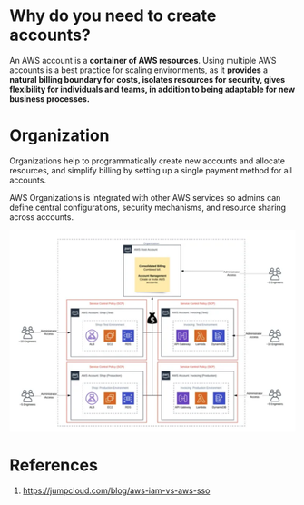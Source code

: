 

# Why do you need to create accounts?

An AWS account is a **container of AWS resources**. Using multiple AWS accounts is a best practice for scaling environments, as it **provides** a **natural billing boundary for costs, isolates resources for security, gives flexibility for individuals and teams, in addition to being adaptable for new business processes.**

# Organization

Organizations help to programmatically create new accounts and allocate resources, and simplify billing by setting up a single payment method for all accounts.

AWS Organizations is integrated with other AWS services so admins can define central configurations, security mechanisms, and resource sharing across accounts.

<img src="./images/organization-1.png" title="organization-1.png" width="900"/>

# References

1. https://jumpcloud.com/blog/aws-iam-vs-aws-sso